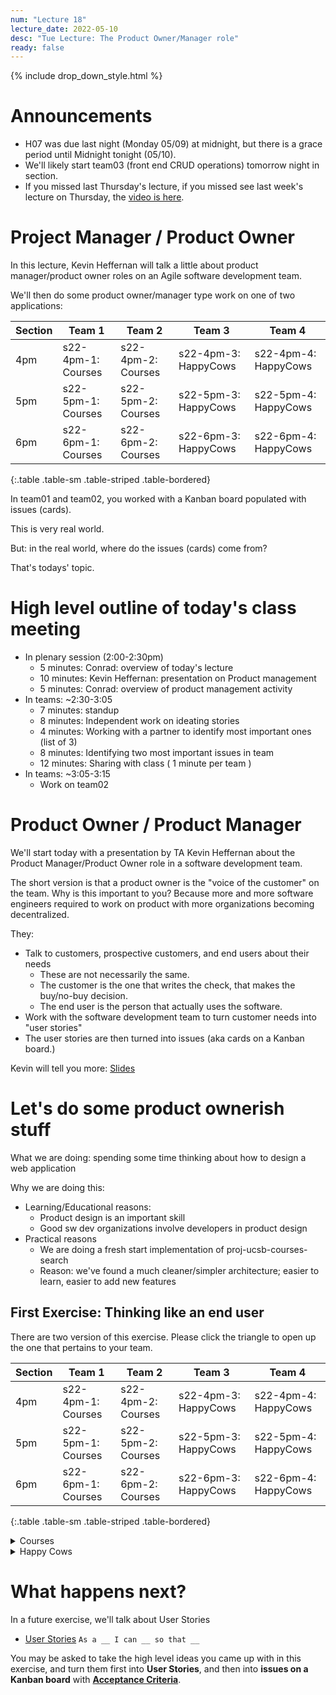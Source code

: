 ```yaml
---
num: "Lecture 18"
lecture_date: 2022-05-10
desc: "Tue Lecture: The Product Owner/Manager role"
ready: false
---
```


{% include drop_down_style.html %}


# Announcements

* H07 was due last night (Monday 05/09) at midnight, but there is a grace period until Midnight tonight (05/10).
* We'll likely start team03 (front end CRUD operations) tomorrow night in section.
* If you missed last Thursday's lecture, if you missed see last week's lecture on Thursday, the [video is here](https://gauchocast.hosted.panopto.com/Panopto/Pages/Viewer.aspx?id=6a3feb86-018d-4ff9-9212-ae8e015108de).


# Project Manager / Product Owner

In this lecture, Kevin Heffernan will talk a little about product manager/product owner roles on an Agile software development team.

We'll then do some product owner/manager type work on one of two applications:

| Section | Team 1 | Team 2 | Team 3 | Team 4 |
|--------------------|--------|--------|--------|--------|
| 4pm | s22-4pm-1: Courses | s22-4pm-2: Courses | s22-4pm-3: HappyCows | s22-4pm-4: HappyCows | 
| 5pm | s22-5pm-1: Courses | s22-5pm-2: Courses | s22-5pm-3: HappyCows | s22-5pm-4: HappyCows | 
| 6pm | s22-6pm-1: Courses | s22-6pm-2: Courses | s22-6pm-3: HappyCows | s22-6pm-4: HappyCows | 
{:.table .table-sm .table-striped .table-bordered}


In team01 and team02, you worked with a Kanban board populated with issues (cards).

This is very real world.

But: in the real world, where do the issues (cards) come from?

That's todays' topic.

# High level outline of today's class meeting

* In plenary session (2:00-2:30pm)
  * 5 minutes: Conrad: overview of today's lecture
  * 10 minutes: Kevin Heffernan: presentation on Product management
  * 5 minutes: Conrad: overview of product management activity
* In teams: ~2:30-3:05
  * 7 minutes: standup
  * 8 minutes: Independent work on ideating stories
  * 4 minutes: Working with a partner to identify most important ones (list of 3)
  * 8 minutes: Identifying two most important issues in team 
  * 12 minutes: Sharing with class ( 1 minute per team )
* In teams: ~3:05-3:15
  * Work on team02
  
# Product Owner / Product Manager

We'll start today with a presentation by TA Kevin Heffernan about the Product Manager/Product Owner role in a software development team.

The short version is that a product owner is the "voice of the customer" on the team. Why is this important to you? Because more and more software engineers required to work on product with more organizations becoming decentralized.

They:
* Talk to customers, prospective customers, and end users about their needs
  - These are not necessarily the same.
  - The customer is the one that writes the check, that makes the buy/no-buy decision.
  - The end user is the person that actually uses the software.
* Work with the software development team to turn customer needs into "user stories" 
* The user stories are then turned into issues (aka cards on a Kanban board.)

Kevin will tell you more: [Slides](https://docs.google.com/presentation/d/1Q93KdwjsbL-86Vj2bXWsT1OHDV5UM-d0/edit?usp=sharing&ouid=115856948234298493496&rtpof=true&sd=true)

# Let's do some product ownerish stuff

What we are doing: spending some time thinking about how to design a web application

Why we are doing this: 
* Learning/Educational reasons:
  * Product design is an important skill
  * Good sw dev organizations involve developers in product design
* Practical reasons
  * We are doing a fresh start implementation of proj-ucsb-courses-search
  * Reason: we've found a much cleaner/simpler architecture; easier to learn, easier to add new features
   
## First Exercise: Thinking like an end user

There are two version of this exercise.  Please click the triangle to open up the one that pertains to your team.

| Section            | Team 1 | Team 2 | Team 3 | Team 4 |
|--------------------|--------|--------|--------|--------|
| 4pm | s22-4pm-1: Courses | s22-4pm-2: Courses | s22-4pm-3: HappyCows | s22-4pm-4: HappyCows | 
| 5pm | s22-5pm-1: Courses | s22-5pm-2: Courses | s22-5pm-3: HappyCows | s22-5pm-4: HappyCows | 
| 6pm | s22-6pm-1: Courses | s22-6pm-2: Courses | s22-6pm-3: HappyCows | s22-6pm-4: HappyCows | 
{:.table .table-sm .table-striped .table-bordered}


<details>
<summary>
Courses  
</summary>
 
We'll be looking at a piece of software produced by past UCSB CMPSC 156 students (specifically, from F20, W21, S21).

This piece of software is intended as an "improved version" of 

* <https://my.sa.ucsb.edu/public/curriculum/coursesearch.aspx>
 

There are four versions that you can look at:
 
First, there is the one implemented by the F20/W21/S21 CS156 students:
* Available here <https://proj-ucsb-courses-search.herokuapp.com/>
* Code: <https://github.com/ucsb-cs156-s21/proj-ucsb-courses-search>
* This one has quite a few features beyond the UCSB production app
* But not all of them have been fully realized, and some may contain bugs or parts that are incomplete.

A few things that the S22 version of the app offers:
* Basic course search (but for a wider range of quarters; it goes all the way back to 2009)
* Advanced course searches.  Some examples:
  - When was a course offered over time, and who taught it?
  - For a given professor, what did they teach over time?
* Statistics of various kinds for various courses. 
 

There was an intention to start offering the ability to put together "sample schedules" of courses (this feature requires login),
though it was never fully implemented.   Think about: if it were, what would you want it to look like?

| What | Link |
|------|------|
| Running Appllication | <https://proj-ucsb-courses-search.herokuapp.com> |
| Source Code |  <https://github.com/ucsb-cs156-s21/proj-ucsb-courses-search> |
| Backend API (Swagger) | <https://proj-ucsb-courses-search.herokuapp.com/swagger-ui/index.html> |
| Storybook of React Components | <https://ucsb-cs156-s21.github.io/proj-ucsb-courses-search-docs/storybook> | 
{:.table .table-sm .table-striped .table-bordered}

Then there are three versions implemented by the W22 CS156 students. You'll be assigned one of these code
bases as your starting point.   These are very much preliminary works in progress:

| W22 Section | S22 Section | Heroku | GitHub |
|-------------|-------------|--------|--------|
| 5pm | 4pm | <https://courses-w22-5.herokuapp.com/> |  <https://github.com/ucsb-cs156-w22/team04-w22-5pm-courses>  |
| 6pm | 5pm | <https://courses-w22-6.herokuapp.com/> |  <https://github.com/ucsb-cs156-w22/team04-w22-6pm-courses>  |
| 7pm | 6pm | <https://courses-w22-7.herokuapp.com/> |  <https://github.com/ucsb-cs156-w22/team04-w22-7pm-courses>  |
{:.table .table-sm .table-striped .table-bordered}

You'll see that so far, these apps offer CRUD applications for schedules, but no ability to add or delete courses from those
schedules.
 
Also for basic search, the applications offer the ability to search, but only the basic search, and you can only see the course
heading, not information about particular sections.  It turns out that one of the most difficult and fundamental problems in implementing
a course search app is converting the structure of the JSON that is returned by the UCSB Courses Search API into a structure that
can be used to populate a table like the ones you see on 
the [Official UCSB Courses Search](https://my.sa.ucsb.edu/public/curriculum/coursesearch.aspx), or the
[S22 Courses Search](https://proj-ucsb-courses-search.herokuapp.com).
 
As you think about what feature you could work on, you may also consider the features available to you on GOLD, 
and whether some of those features could be and/or should be added to these apps.

 
## Step 1: As a group, organize the document into sections by user

* Please open the Google Document Folder 4/22/22 that was shared in the announcement Slack channel. Navigate to your team's document.
* If you didn't already, add your name to the top.
* Now, add six headers for each of your names, so that you each have a section of the document to enter some notes, e.g. 

  > ## Alice
  > Alice's notes here
  > 
  > ## Bob
  > Bob's notes here
  >
  > ## Chris
  > Chris' notes here
  >
  > etc.

## Step 2: As an individual explore the application (4 minutes)

Then, as individuals, spend 5-10 minutes doing this:

Next: Open up the application.   
* Spend a few minutes exploring the <https://proj-ucsb-courses-search.herokuapp.com> application and it's features. 
* Compare/contrast with <https://my.sa.ucsb.edu/public/curriculum/coursesearch.aspx> and GOLD
* Think about what would be valuable to you as a student.

Finally, also open up the app you are inheriting from the W22 section, here:
 
| W22 Section | S22 Section | Heroku | GitHub |
| 5pm | 4pm | <https://courses-w22-5.herokuapp.com/> |  <https://github.com/ucsb-cs156-w22/team04-w22-5pm-courses>  |
| 6pm | 5pm | <https://courses-w22-6.herokuapp.com/> |  <https://github.com/ucsb-cs156-w22/team04-w22-6pm-courses>  |
| 7pm | 6pm | <https://courses-w22-7.herokuapp.com/> |  <https://github.com/ucsb-cs156-w22/team04-w22-7pm-courses>  |
{:.table .table-sm .table-striped .table-bordered}

## Step 3: As an individual make some notes (4 minutes)

Then, make some notes about what you see that is good, and what could be improved. Aim for 3 items. 

As you make notes, consider including screenshots.

* What features do you find the most valuable?
* What changes would you make to the user interface?
* What features are missing that you think would be valuable?

If you'd like to see a certain feature, consider mocking up a design of what the forms would look like.

If you'd like to see changes to a User Interface, consider making a screen shot, and then marking it up with
the changes you'd like to see.

## Step 4: With a partner, share your ideas (4 minutes)

With a partner, discuss some of the ideas you each came up with independently. 

Take turns, half a minute each pitching each other your ideas.

Then, choose your favorite two to share with the team.

## Step 5: As a group, discuss your lists (8 minutes)

Add a section at the top of the document with a header called "Group Discussion"

> ## Group Discussion
> Enter notes here
>
> ## Alice
> Alice's notes here
> 
> ## Bob
> Bob's notes here
> etc.

Invite each pair of students on the team to share their two ideas for the application.

One member of the group should make some notes about what there is consensus about, and where
there is disagreement.  

Note all eight ideas. 

Finally, choose two of the most important features
that you'd like to prioritize in the new version of the application, and mark those in your document.

Also, choose someone that can present for your team.  
 
# Step 6: As a class, each team shares 1 or 2 of the ideas your team came up with

We'll come around to allow each group to spend time sharing their idea(s). 

One student (maybe two) from each team will have half a minute to share their idea with the class.

So, keep it short! This is a low presure exercise meant to be fun and not test your public speaking skills. 

At most share 2 ideas that your team felt would be high priority with the class. 

</details>

<details>
<summary>
Happy Cows
</summary>
 
# Setting up access to the Heroku Dashboard

Your team has its own deployment of the original Happy Cows code (written in Express/Node), at one of these links:


* <https://happycows-og-4pm-3.herokuapp.com/>
* <https://happycows-og-4pm-4.herokuapp.com/>
* <https://happycows-og-5pm-3.herokuapp.com/>
* <https://happycows-og-5pm-4.herokuapp.com/>
* <https://happycows-og-6pm-3.herokuapp.com/>
* <https://happycows-og-6pm-4.herokuapp.com/>

You should also find a Heroku Dashboard link for these.  We've added ONE member of your team; that member of your team should 
add all of the rest.  (If they are absent today, ask Prof. Conrad or Kevin to add someone else, and then they can add the rest.)

Kevin and Prof. Conrad have added one member of each team to the Heroku app for your team at the dashboard links below:

* https://dashboard.heroku.com/apps/happycows-og-4pm-3.herokuapp.com/access>
* https://dashboard.heroku.com/apps/happycows-og-4pm-4.herokuapp.com/access>
* https://dashboard.heroku.com/apps/happycows-og-5pm-3.herokuapp.com/access>
* https://dashboard.heroku.com/apps/happycows-og-5pm-4.herokuapp.com/access>
* https://dashboard.heroku.com/apps/happycows-og-6pm-3.herokuapp.com/access>
* https://dashboard.heroku.com/apps/happycows-og-6pm-4.herokuapp.com/access>

We've let that person know on your slack channel. They should add all of the other members of the team.

# Giving each member of your team admin access to the app.

Before you can get admin access to the app, you need to have logged into the app at least once.

So, each team member should login at the regular app link below, and then make a post in the slack channel indicating they have done so.


* <https://happycows-og-4pm-3.herokuapp.com/>
* <https://happycows-og-4pm-4.herokuapp.com/>
* <https://happycows-og-5pm-3.herokuapp.com/>
* <https://happycows-og-5pm-4.herokuapp.com/>
* <https://happycows-og-6pm-3.herokuapp.com/>
* <https://happycows-og-6pm-4.herokuapp.com/>

When each team member has logged in, then you can do the next step.  For this, it is easiest to do this at the CSIL prompt, because the
`mysql` client is already installed there; you won't need it except for this one step, so it's not worth it to install on your local machine.

Just login into CSIL, and then paste in this command:

```
   mysql -u xxxx --password=yyyy -h us-cdbr-east-05.cleardb.net -D zzzzz
```

Of course, the values `xxxx`, `yyyy`, and `zzzz` are not the real values.  You'll get the real values by visiting the Heroku dashboard for your app,
and revealing the Config Vars, like this.  Click the "Reveal Config Vars" button, and you should see values for: `DB_NAME`, `DB_USERNAME` and `DB_PASSWORD`.   The xxxx is the username, the yyyy is the password and the zzzz is the database name.  Fill those in, and hit return.


<img width="1012" alt="image" src="https://user-images.githubusercontent.com/1119017/166589488-73f2575b-dd0e-48e1-85ec-35cf1ecf88e7.png">

That should bring up a prompt like this one:

<img width="652" alt="image" src="https://user-images.githubusercontent.com/1119017/166590401-caec4c4d-2df5-401e-ae97-1462fc6e3a96.png">

Where you can then use a command like this to  list all of the users:

```
select * from users;
```

You should get output like this:

```
+----+-----------+-----------+---------------------+-------+--------------------------------------+---------------------+---------------------+
| id | firstName | lastName  | email               | type  | token                                | createdAt           | updatedAt           |
+----+-----------+-----------+---------------------+-------+--------------------------------------+---------------------+---------------------+
|  4 | Kev       | Heffernan | kheffernan@ucsb.edu | admin | e775aeb0-cb34-11ec-8d12-d5718fa24def | 2022-05-03 23:01:02 | 2022-05-03 23:01:02 |
| 14 | Phill     | Conrad    | phtcon@ucsb.edu     | admin | ffbfcaa0-cb34-11ec-8d12-d5718fa24def | 2022-05-03 23:01:43 | 2022-05-03 23:01:43 |
+----+-----------+-----------+---------------------+-------+--------------------------------------+---------------------+---------------------+
2 rows in set (0.071 sec)
```

If you see that all of the users listed should be made admins, you can use this command to set them all at once:

```
update users set type='admin' where 1;
```

Or, you can set them one at a time like this:

```
update users set type='admin' where id='4';
```


Once you are finished, you can type `exit` to leave the mysql prompt.

At this point, every member of your team should have admin access.  You can test this by visiting the url `/admin` on your site, e.g.

* <https://happycows-og-4pm-3.herokuapp.com/admin>
* <https://happycows-og-4pm-4.herokuapp.com/admin>
* <https://happycows-og-5pm-3.herokuapp.com/admin>
* <https://happycows-og-5pm-4.herokuapp.com/admin>
* <https://happycows-og-6pm-3.herokuapp.com/admin>
* <https://happycows-og-6pm-4.herokuapp.com/admin>

From there, you can experiment with both the admin and user features of the app.

 
</details>


# What happens next?
 
In a future exercise, we'll talk about User Stories
* [User Stories](https://ucsb-cs156.github.io/topics/user_stories/) `As a __ I can __ so that __`
 
You may be asked to take the high level ideas you came up with in this exercise, and turn them first into **User Stories**, and then into 
**issues on a Kanban board** with [**Acceptance Criteria**](https://ucsb-cs156.github.io/topics/agile_acceptance_criteria/).
  


